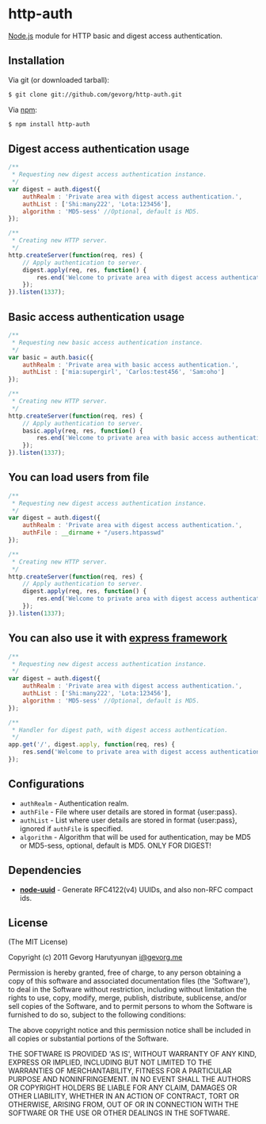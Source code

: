 # http-auth
[Node.js](http://nodejs.org/) module for HTTP basic and digest access authentication.

## Installation

Via git (or downloaded tarball):

```bash
$ git clone git://github.com/gevorg/http-auth.git
```
Via [npm](http://npmjs.org/):

```bash
$ npm install http-auth
```	
## Digest access authentication usage
```javascript
/**
 * Requesting new digest access authentication instance.
 */
var digest = auth.digest({
	authRealm : 'Private area with digest access authentication.',
	authList : ['Shi:many222', 'Lota:123456'],
	algorithm : 'MD5-sess' //Optional, default is MD5.
});

/**
 * Creating new HTTP server.
 */
http.createServer(function(req, res) {
	// Apply authentication to server.
	digest.apply(req, res, function() {
		res.end('Welcome to private area with digest access authentication!');
	});
}).listen(1337);
```
## Basic access authentication usage
```javascript	
/**
 * Requesting new basic access authentication instance.
 */
var basic = auth.basic({
	authRealm : 'Private area with basic access authentication.',
	authList : ['mia:supergirl', 'Carlos:test456', 'Sam:oho']
});

/**
 * Creating new HTTP server.
 */
http.createServer(function(req, res) {
	// Apply authentication to server.
	basic.apply(req, res, function() {
		res.end('Welcome to private area with basic access authentication!');
	});
}).listen(1337);
```
## You can load users from file
```javascript	
/**
 * Requesting new digest access authentication instance.
 */
var digest = auth.digest({
	authRealm : 'Private area with digest access authentication.',
	authFile : __dirname + "/users.htpasswd"
});

/**
 * Creating new HTTP server.
 */
http.createServer(function(req, res) {
	// Apply authentication to server.
	digest.apply(req, res, function() {
		res.end('Welcome to private area with digest access authentication!');
	});
}).listen(1337);
```	
## You can also use it with [express framework](http://expressjs.com/)
```javascript	
/**
 * Requesting new digest access authentication instance.
 */
var digest = auth.digest({
	authRealm : 'Private area with digest access authentication.',
	authList : ['Shi:many222', 'Lota:123456'],
	algorithm : 'MD5-sess' //Optional, default is MD5.
});

/**
 * Handler for digest path, with digest access authentication.
 */
app.get('/', digest.apply, function(req, res) {
	res.send('Welcome to private area with digest access authentication!');
});
```
## Configurations

 - `authRealm` - Authentication realm.
 - `authFile` - File where user details are stored in format {user:pass}.
 - `authList` - List where user details are stored in format {user:pass}, ignored if `authFile` is specified.
 - `algorithm` - Algorithm that will be used for authentication, may be MD5 or MD5-sess, optional, default is MD5. ONLY FOR DIGEST!

## Dependencies

 - **[node-uuid](https://github.com/broofa/node-uuid/)** - Generate RFC4122(v4) UUIDs, and also non-RFC compact ids.

## License

(The MIT License)

Copyright (c) 2011 Gevorg Harutyunyan <i@gevorg.me>

Permission is hereby granted, free of charge, to any person obtaining a copy of this software and associated documentation files (the 'Software'), to deal in the Software without restriction, including without limitation the rights to use, copy, modify, merge, publish, distribute, sublicense, and/or sell copies of the Software, and to permit persons to whom the Software is furnished to do so, subject to the following conditions:

The above copyright notice and this permission notice shall be included in all copies or substantial portions of the Software.

THE SOFTWARE IS PROVIDED 'AS IS', WITHOUT WARRANTY OF ANY KIND, EXPRESS OR IMPLIED, INCLUDING BUT NOT LIMITED TO THE WARRANTIES OF MERCHANTABILITY, FITNESS FOR A PARTICULAR PURPOSE AND NONINFRINGEMENT. IN NO EVENT SHALL THE AUTHORS OR COPYRIGHT HOLDERS BE LIABLE FOR ANY CLAIM, DAMAGES OR OTHER LIABILITY, WHETHER IN AN ACTION OF CONTRACT, TORT OR OTHERWISE, ARISING FROM, OUT OF OR IN CONNECTION WITH THE SOFTWARE OR THE USE OR OTHER DEALINGS IN THE SOFTWARE.